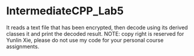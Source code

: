 # IntermediateCPP_Lab5
It reads a text file that has been encrypted, then decode using its derived classes it and print the decoded result.
NOTE: copy right is reserved for Yunlin Xie, please do not use my code for your personal course assignments.
